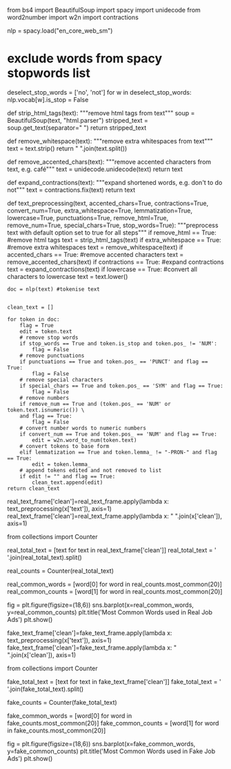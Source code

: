 from bs4 import BeautifulSoup
import spacy
import unidecode
from word2number import w2n
import contractions


nlp = spacy.load("en_core_web_sm")


# exclude words from spacy stopwords list
deselect_stop_words = ['no', 'not']
for w in deselect_stop_words:
    nlp.vocab[w].is_stop = False




def strip_html_tags(text):
    """remove html tags from text"""
    soup = BeautifulSoup(text, "html.parser")
    stripped_text = soup.get_text(separator=" ")
    return stripped_text




def remove_whitespace(text):
    """remove extra whitespaces from text"""
    text = text.strip()
    return " ".join(text.split())




def remove_accented_chars(text):
    """remove accented characters from text, e.g. café"""
    text = unidecode.unidecode(text)
    return text




def expand_contractions(text):
    """expand shortened words, e.g. don't to do not"""
    text = contractions.fix(text)
    return text




def text_preprocessing(text, accented_chars=True, contractions=True, 
                       convert_num=True, extra_whitespace=True, 
                       lemmatization=True, lowercase=True, punctuations=True,
                       remove_html=True, remove_num=True, special_chars=True, 
                       stop_words=True):
    """preprocess text with default option set to true for all steps"""
    if remove_html == True: #remove html tags
        text = strip_html_tags(text)
    if extra_whitespace == True: #remove extra whitespaces
        text = remove_whitespace(text)
    if accented_chars == True: #remove accented characters
        text = remove_accented_chars(text)
    if contractions == True: #expand contractions
        text = expand_contractions(text)
    if lowercase == True: #convert all characters to lowercase
        text = text.lower()


    doc = nlp(text) #tokenise text


    clean_text = []
    
    for token in doc:
        flag = True
        edit = token.text
        # remove stop words
        if stop_words == True and token.is_stop and token.pos_ != 'NUM': 
            flag = False
        # remove punctuations
        if punctuations == True and token.pos_ == 'PUNCT' and flag == True: 
            flag = False
        # remove special characters
        if special_chars == True and token.pos_ == 'SYM' and flag == True: 
            flag = False
        # remove numbers
        if remove_num == True and (token.pos_ == 'NUM' or token.text.isnumeric()) \
        and flag == True:
            flag = False
        # convert number words to numeric numbers
        if convert_num == True and token.pos_ == 'NUM' and flag == True:
            edit = w2n.word_to_num(token.text)
        # convert tokens to base form
        elif lemmatization == True and token.lemma_ != "-PRON-" and flag == True:
            edit = token.lemma_
        # append tokens edited and not removed to list 
        if edit != "" and flag == True:
            clean_text.append(edit)        
    return clean_text


real_text_frame['clean']=real_text_frame.apply(lambda x: text_preprocessing(x['text']), axis=1)
real_text_frame['clean']=real_text_frame.apply(lambda x: " ".join(x['clean']), axis=1)


from collections import Counter


real_total_text = [text for text in real_text_frame['clean']]
real_total_text = ' '.join(real_total_text).split()


real_counts = Counter(real_total_text)


real_common_words = [word[0] for word in real_counts.most_common(20)]
real_common_counts = [word[1] for word in real_counts.most_common(20)]


fig = plt.figure(figsize=(18,6))
sns.barplot(x=real_common_words, y=real_common_counts)
plt.title('Most Common Words used in Real Job Ads')
plt.show()



fake_text_frame['clean']=fake_text_frame.apply(lambda x: text_preprocessing(x['text']), axis=1)
fake_text_frame['clean']=fake_text_frame.apply(lambda x: " ".join(x['clean']), axis=1)


from collections import Counter


fake_total_text = [text for text in fake_text_frame['clean']]
fake_total_text = ' '.join(fake_total_text).split()


fake_counts = Counter(fake_total_text)


fake_common_words = [word[0] for word in fake_counts.most_common(20)]
fake_common_counts = [word[1] for word in fake_counts.most_common(20)]


fig = plt.figure(figsize=(18,6))
sns.barplot(x=fake_common_words, y=fake_common_counts)
plt.title('Most Common Words used in Fake Job Ads')
plt.show()


